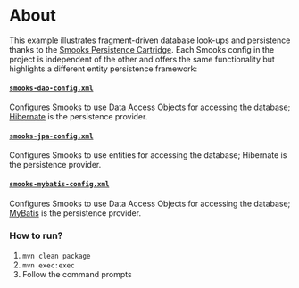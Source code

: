 About
=====

This example illustrates fragment-driven database look-ups and persistence thanks to the [Smooks Persistence Cartridge](https://github.com/smooks/smooks-persistence-cartridge). Each Smooks config in the project is independent of the other and offers the same functionality but highlights a different entity persistence framework:

#### [`smooks-dao-config.xml`](smooks-configs/smooks-dao-config.xml) 

Configures Smooks to use Data Access Objects for accessing the database; [Hibernate](https://hibernate.org/orm/) is the persistence provider.

#### [`smooks-jpa-config.xml`](smooks-configs/smooks-jpa-config.xml)

Configures Smooks to use entities for accessing the database; Hibernate is the persistence provider.

#### [`smooks-mybatis-config.xml`](smooks-configs/smooks-mybatis-config.xml) 

Configures Smooks to use Data Access Objects for accessing the database; [MyBatis](https://mybatis.org/mybatis-3/) is the persistence provider.

### How to run?

1. `mvn clean package`
2. `mvn exec:exec`
3. Follow the command prompts